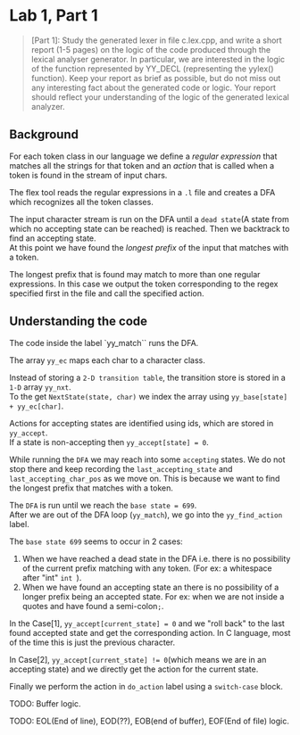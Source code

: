 # Lab 1, Part 1

> [Part 1]: Study the generated lexer in file c.lex.cpp, and write a short report (1-5 pages) on the logic of the code produced through the lexical analyser generator. In particular, we are interested in the logic of the function represented by YY_DECL (representing the yylex() function). Keep your report as brief as possible, but do not miss out any interesting fact about the generated code or logic. Your report should reflect your understanding of the logic of the generated lexical analyzer.

## Background

For each token class in our language we define a _regular expression_ that matches all the strings for that token and an _action_ that is called when a token is found in the stream of input chars.

The flex tool reads the regular expressions in a `.l` file and creates a DFA which recognizes all the token classes.

The input character stream is run on the DFA until a `dead state`(A state from which no accepting state can be reached) is reached. Then we backtrack to find an accepting state.  
At this point we have found the _longest prefix_ of the input that matches with a token.

The longest prefix that is found may match to more than one regular expressions. In this case we output the token corresponding to the regex specified first in the file and call the specified action.

## Understanding the code

The code inside the label `yy_match`` runs the DFA.

The array `yy_ec` maps each char to a character class.

Instead of storing a `2-D transition table`, the transition store is stored in a `1-D` array `yy_nxt`.  
To the get `NextState(state, char)` we index the array using `yy_base[state] + yy_ec[char]`.

Actions for accepting states are identified using ids, which are stored in `yy_accept`.  
If a state is non-accepting then `yy_accept[state] = 0`.

While running the `DFA` we may reach into some `accepting` states. We do not stop there and keep recording the `last_accepting_state` and `last_accepting_char_pos` as we move on. This is because we want to find the longest prefix that matches with a token.

The `DFA` is run until we reach the `base state = 699`.  
After we are out of the DFA loop (`yy_match`), we go into the `yy_find_action` label.

The `base state 699` seems to occur in 2 cases:

1. When we have reached a dead state in the DFA i.e. there is no possibility of the current prefix matching with any token. (For ex: a whitespace after "int" `int `).
2. When we have found an accepting state an there is no possibility of a longer prefix being an accepted state. For ex: when we are not inside a quotes and have found a semi-colon`;`.

In the Case[1], `yy_accept[current_state] = 0` and we "roll back" to the last found accepted state and get the corresponding action. In C language, most of the time this is just the previous character.

In Case[2], `yy_accept[current_state] != 0`(which means we are in an accepting state) and we directly get the action for the current state.

Finally we perform the action in `do_action` label using a `switch-case` block.

TODO: Buffer logic.

TODO: EOL(End of line), EOD(??), EOB(end of buffer), EOF(End of file) logic.
